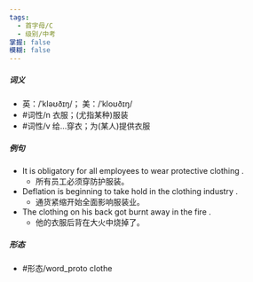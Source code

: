 ```yaml
---
tags:
  - 首字母/C
  - 级别/中考
掌握: false
模糊: false
---
```

##### 词义
- 英：/ˈkləʊðɪŋ/； 美：/ˈkloʊðɪŋ/
- #词性/n  衣服；(尤指某种)服装
- #词性/v  给…穿衣；为(某人)提供衣服
##### 例句
- It is obligatory for all employees to wear protective clothing .
	- 所有员工必须穿防护服装。
- Deflation is beginning to take hold in the clothing industry .
	- 通货紧缩开始全面影响服装业。
- The clothing on his back got burnt away in the fire .
	- 他的衣服后背在大火中烧掉了。
##### 形态
- #形态/word_proto clothe
